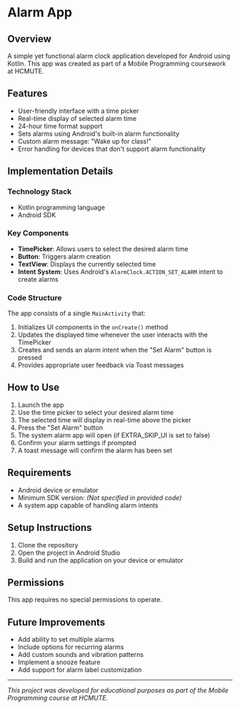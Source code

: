 # Alarm App

## Overview
A simple yet functional alarm clock application developed for Android using Kotlin.
This app was created as part of a Mobile Programming coursework at HCMUTE.

## Features
- User-friendly interface with a time picker
- Real-time display of selected alarm time
- 24-hour time format support
- Sets alarms using Android's built-in alarm functionality
- Custom alarm message: "Wake up for class!"
- Error handling for devices that don't support alarm functionality

## Implementation Details

### Technology Stack
- Kotlin programming language
- Android SDK

### Key Components
- **TimePicker**: Allows users to select the desired alarm time
- **Button**: Triggers alarm creation
- **TextView**: Displays the currently selected time
- **Intent System**: Uses Android's `AlarmClock.ACTION_SET_ALARM` intent to create alarms

### Code Structure
The app consists of a single `MainActivity` that:
1. Initializes UI components in the `onCreate()` method
2. Updates the displayed time whenever the user interacts with the TimePicker
3. Creates and sends an alarm intent when the "Set Alarm" button is pressed
4. Provides appropriate user feedback via Toast messages

## How to Use
1. Launch the app
2. Use the time picker to select your desired alarm time
3. The selected time will display in real-time above the picker
4. Press the "Set Alarm" button
5. The system alarm app will open (if EXTRA_SKIP_UI is set to false)
6. Confirm your alarm settings if prompted
7. A toast message will confirm the alarm has been set

## Requirements
- Android device or emulator
- Minimum SDK version: *(Not specified in provided code)*
- A system app capable of handling alarm intents

## Setup Instructions
1. Clone the repository
2. Open the project in Android Studio
3. Build and run the application on your device or emulator

## Permissions
This app requires no special permissions to operate.

## Future Improvements
- Add ability to set multiple alarms
- Include options for recurring alarms
- Add custom sounds and vibration patterns
- Implement a snooze feature
- Add support for alarm label customization

---
*This project was developed for educational purposes as part of the Mobile Programming course at HCMUTE.*

